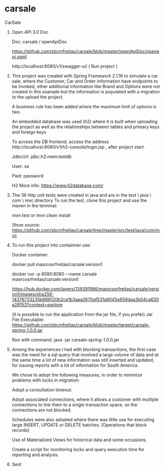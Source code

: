 # carsale
CarSale

1) Open API 3.0 Doc

	Doc: carsale / openApiDoc

	https://github.com/sbcmfreitas/carsale/blob/master/openApiDoc/openapi.yaml
	
	http://localhost:8080/v1/swagger-ui/ ( Run project )


   
2) This project was created with Spring Framework 2.1.16 to simulate a car sale, where the Customer, Car and Order information have endpoints to be invoked, other additional information like Brand and Options were not created in this example but the information is populated with a migration to the upload the project.
 
   A business rule has been added where the maximum limit of options is two.

   An embedded database was used (h2) where it is built when uploading the project as well as the relationships between tables and primary keys and foreign keys

	To access the DB frontend, access the address http://localhost:8080/v1/h2-console/login.jsp , after project start.
	
	 JdbcUrl: jdbc:h2:mem:testdb

 	 User: sa

  	 Pwd: password
  
 	 H2 More info: https://www.h2database.com/
    

3) The 36 http unit tests were created in java and are in the test \ java \ com \ mvc directory
   To run the test, clone this project and use the maven in the terminal: 
   
   mvn test   or    mvn clean install
   
   Show source: https://github.com/sbcmfreitas/carsale/tree/master/src/test/java/com/mvc
   


4) To run this project into containner use:

   Docker container:   
   
   docker pull masrcosrfreitas/carsale:version1

   docker run -p 8080:8080 --name carsale masrcosrfreitas/carsale:version1

   https://hub.docker.com/layers/139391986/masrcosrfreitas/carsale/version1/images/sha256-14376733235b666120b2ce1b3aaa2670af531a8045e859daa3b54ca620a28153?context=explore		   
 
   (it is possible to run the application from the jar file, if you prefer)
   Jar File Executable: https://github.com/sbcmfreitas/carsale/blob/master/target/carsale-spring-1.0.0.jar
   
   Run with command:
   java -jar carsale-spring-1.0.0.jar
   
   
   
 5) Among the experiences I had with blocking transactions, the first case was the need for a sql query that involved a large volume of data
		and at the same time a lot of new information was still inserted and updated, for issuing reports with a lot of information for South America.

	We chose to adopt the following measures, in order to minimize problems with locks in migration:
 
	Adopt a consultation timeout.

	Adopt associated connections, where it allows a customer with multiple connections to link them to a single transaction space, so the connections are not blocked.

	Schedules were also adopted where there was little use for executing large INSERT, UPDATE or DELETE batches. (Operations that block records)

	Use of Materialized Views for historical data and some occasions.

	Create a script for monitoring locks and query execution time for reporting and analysis.
 
 6) Sent
   
   
   
   
